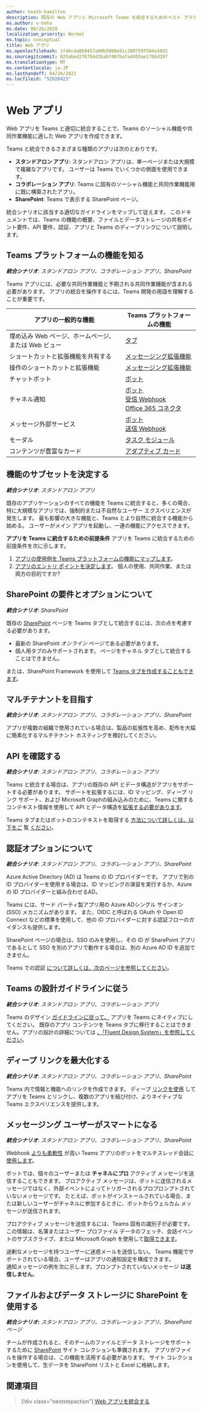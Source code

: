 ```yaml
---
author: heath-hamilton
description: 既存の Web アプリと Microsoft Teams を統合するためのベスト プラクティス
ms.author: v-heha
ms.date: 08/26/2020
localization_priority: Normal
ms.topic: conceptual
title: Web アプリ
ms.openlocfilehash: 1f46c4a8b9457a00b5000e81c280759f584a50d2
ms.sourcegitcommit: 825abed2f8784d2bab7407ba7a4455ae17bbd28f
ms.translationtype: MT
ms.contentlocale: ja-JP
ms.lasthandoff: 04/26/2021
ms.locfileid: "52020423"
---
```

# <a name="web-apps"></a>Web アプリ 

Web アプリを Teams と適切に統合することで、Teams のソーシャル機能や共同作業機能に適した Web アプリを作成できます。
  
Teams と統合できるさまざまな種類のアプリは次のとおりです。
* **スタンドアロン アプリ**: スタンドアロン アプリは、単一ページまたは大規模で複雑なアプリです。 ユーザーは Teams でいくつかの側面を使用できます。
* **コラボレーション アプリ**: Teams に固有のソーシャル機能と共同作業機能用に既に構築されたアプリ。
* **SharePoint**: Teams で表示する SharePoint ページ。

統合シナリオに該当する適切なガイドラインをマップして従えます。
このドキュメントでは、Teams の機能の概要、ファイルとデータストレージの共有ポイント要件、API 要件、認証、アプリと Teams のディープリンクについて説明します。
 
## <a name="get-to-know-teams-platform-capabilities"></a>Teams プラットフォームの機能を知る

***統合シナリオ**: スタンドアロン アプリ、コラボレーション アプリ、SharePoint*

Teams アプリには、必要な共同作業機能と予期される共同作業機能が含まれる必要があります。 アプリの統合を操作するには、Teams 開発の用語を理解することが重要です。

|アプリの一般的な機能   |Teams プラットフォームの機能   |
|----------|-----------|
|埋め込み Web ページ、ホームページ、または Web ビュー  |[タブ](../tabs/what-are-tabs.md)  |
|ショートカットと拡張機能を共有する  |[メッセージング拡張機能](../messaging-extensions/what-are-messaging-extensions.md)  |
|操作のショートカットと拡張機能  |[メッセージング拡張機能](../messaging-extensions/what-are-messaging-extensions.md)  |
|チャットボット  |[ボット](../bots/what-are-bots.md) |
|チャネル通知  |[ボット](../bots/what-are-bots.md)<br/>[受信 Webhook](../webhooks-and-connectors/what-are-webhooks-and-connectors.md)<br/>[Office 365 コネクタ](../webhooks-and-connectors/what-are-webhooks-and-connectors.md)  |
|メッセージ外部サービス  |[ボット](../bots/what-are-bots.md)<br/>[送信 Webhook](../webhooks-and-connectors/what-are-webhooks-and-connectors.md)  |
|モーダル  |[タスク モジュール](../task-modules-and-cards/what-are-task-modules.md)  |
|コンテンツが豊富なカード  |[アダプティブ カード](../task-modules-and-cards/what-are-cards.md)  |

## <a name="determine-a-subset-of-functionality"></a>機能のサブセットを決定する

***統合シナリオ**: スタンドアロン アプリ*

既存のアプリケーションのすべての機能を Teams に統合すると、多くの場合、特に大規模なアプリでは、強制的または不自然なユーザー エクスペリエンスが発生します。 最も影響の大きな機能と、Teams とより自然に統合する機能から始める。 ユーザーがメイン アプリを起動し、一連の機能にアクセスできます。

**アプリを Teams に統合するための前提条件** アプリを Teams に統合するための前提条件を次に示します。 

1. [アプリの使用例を Teams プラットフォームの機能にマップします](../concepts/design/map-use-cases.md)。
1. [アプリのエントリ ポイントを決定します](../concepts/extensibility-points.md)。 個人の使用、共同作業、または両方の目的ですか?

## <a name="understand-sharepoint-requirements-and-options"></a>SharePoint の要件とオプションについて

***統合シナリオ**: SharePoint*

既存の [SharePoint](https://docs.microsoft.com/MicrosoftTeams/teams-standalone-static-tabs-using-spo-sites) ページを Teams タブとして統合するには、次の点を考慮する必要があります。

* 最新の SharePoint *オンライン* ページである必要があります。
* 個人用タブのみサポートされます。 ページをチャネル タブとして統合することはできません。

または、SharePoint Framework を使用して [Teams タブを作成することもできます](https://docs.microsoft.com/sharepoint/dev/spfx/integrate-with-teams-introduction)。

## <a name="aim-towards-multi-tenancy"></a>マルチテナントを目指す

***統合シナリオ**: スタンドアロン アプリ、コラボレーション アプリ、SharePoint*

アプリが複数の組織で使用されている場合は、製品の拡張性を高め、配布を大幅に簡素化するマルチテナント ホスティングを検討してください。

## <a name="review-your-apis"></a>API を確認する

***統合シナリオ**: スタンドアロン アプリ、コラボレーション アプリ*

Teams と統合する場合は、アプリの既存の API とデータ構造がアプリをサポートする必要があります。 サポートを拡張するには、ID マッピング、ディープ リンク サポート、および Microsoft Graph[](../concepts/authentication/configure-identity-provider.md)の組[](../concepts/build-and-test/deep-links.md)み込みのために、Teams に関するコンテキスト情報を使用して API とデータ構造を[拡張する必要があります](https://docs.microsoft.com/graph/teams-concept-overview)。

Teams タブまたはボットのコンテキストを取得する [方法について詳しくは、以下をご](../tabs/how-to/access-teams-context.md) 覧 [ください](../bots/how-to/get-teams-context.md)。

## <a name="understand-authentication-options"></a>認証オプションについて

***統合シナリオ**: スタンドアロン アプリ、コラボレーション アプリ、SharePoint*

Azure Active Directory (AD) は Teams の ID プロバイダーです。 アプリで別の ID プロバイダーを使用する場合は、ID マッピングの演習を実行するか、Azure の ID プロバイダーと組み合わせるAD。

Teams には、サード パーティ製アプリ用の Azure ADシングル サインオン (SSO) メカニズムがあります。 また、OIDC と呼ばれる OAuth や Open ID Connect などの標準を使用して、他の ID プロバイダーに対する認証フローのガイダンスも提供します。

SharePoint ページの場合は、SSO のみを使用し、その ID が SharePoint アプリであるとして SSO を別のアプリで動作する場合は、別の Azure AD ID を追加できません。

Teams での認証 [について詳しくは、次のページを参照してください](../concepts/authentication/authentication.md)。

## <a name="follow-teams-design-guidelines"></a>Teams の設計ガイドラインに従う

***統合シナリオ**: スタンドアロン アプリ、コラボレーション アプリ*

Teams のデザイン [ガイドラインに従って、](../concepts/design/understand-use-cases.md) アプリを Teams にネイティブにしてください。 既存のアプリ コンテンツを Teams タブに移行することはできません。アプリの設計の詳細については [、「Fluent Design System」を参照してください](https://fluentsite.z22.web.core.windows.net/)。

## <a name="maximize-deep-linking"></a>ディープ リンクを最大化する

***統合シナリオ**: スタンドアロン アプリ、コラボレーション アプリ、SharePoint*

Teams 内で情報と機能へのリンクを作成できます。 ディープ [リンクを使用](../concepts/build-and-test/deep-links.md) してアプリを Teams とリンクし、複数のアプリを結び付け、よりネイティブな Teams エクスペリエンスを提供します。

## <a name="be-smart-when-messaging-users"></a>メッセージング ユーザーがスマートになる

***統合シナリオ**: スタンドアロン アプリ、コラボレーション アプリ、SharePoint*

Webhook [よりも柔軟性](../bots/what-are-bots.md) が高い Teams アプリのボットをマルチスレッド会話に [使用します](../webhooks-and-connectors/what-are-webhooks-and-connectors.md)。

ボットでは、個々のユーザーまたは **チャネルにプロ** アクティブ メッセージを送信することもできます。 プロアクティブ メッセージは、ボットに送信されるメッセージではなく、外部イベントによってトリガーされるプロプロンプトされていないメッセージです。 たとえば、ボットがインストールされている場合、または新しいユーザーがチャネルに参加するときに、ボットからウェルカム メッセージが送信されます。 

プロアクティブ メッセージを送信するには、Teams 固有の識別子が必要です。 この情報は、名簿[](../bots/how-to/get-teams-context.md#fetch-the-roster-or-user-profile)またはユーザー プロファイル データのフェッチ、[](../bots/how-to/conversations/subscribe-to-conversation-events.md)会話イベントのサブスクライブ、または Microsoft Graph を使用して[取得できます](https://docs.microsoft.com/graph/teams-proactive-messaging)。

過剰なメッセージを持つユーザーに迷惑メールを送信しない。 Teams 機能でサポートされている場合、ユーザーはアプリの通知設定を構成できます。   
通知メッセージの例を次に示します。プロンプトされていないメッセージ **は送信しません**。

## <a name="use-sharepoint-for-file-and-data-storage"></a>ファイルおよびデータ ストレージに SharePoint を使用する

***統合シナリオ:** スタンドアロン アプリ、コラボレーション アプリ、SharePoint ページ*

チームが作成されると、そのチームのファイルとデータ ストレージをサポートするために [SharePoint](https://docs.microsoft.com/microsoftteams/sharepoint-onedrive-interact) サイト コレクションも準備されます。 アプリがファイルを操作する場合は、この機能を活用する必要があります。 サイト コレクションを使用して、生データを SharePoint リストと Excel に格納します。

## <a name="see-also"></a>関連項目

> [!div class="nextstepaction"]
> [Web アプリを統合する](~/samples/integrate-web-apps-overview.md)

